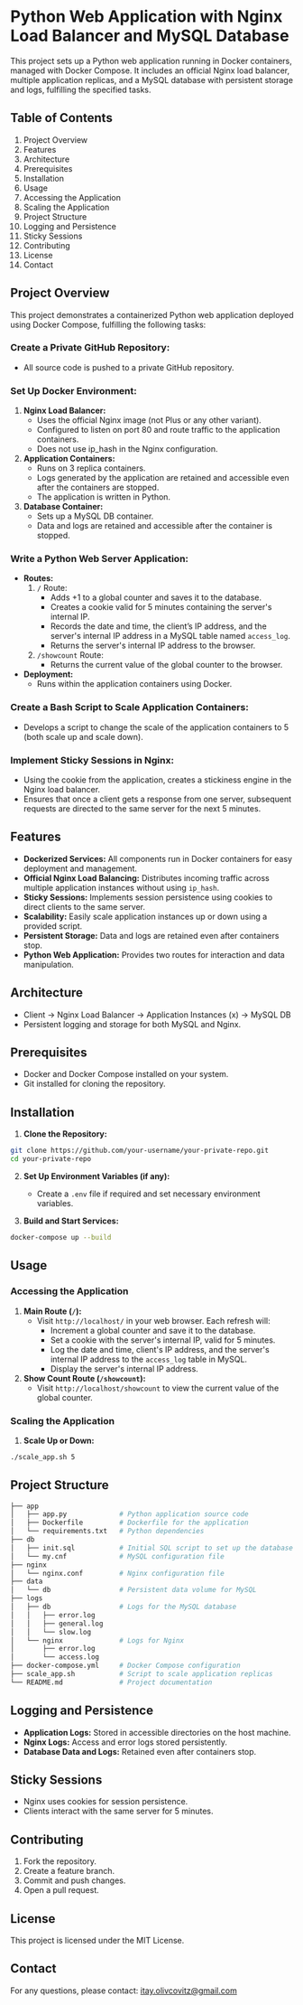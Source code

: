 
Python Web Application with Nginx Load Balancer and MySQL Database
=================================================================

This project sets up a Python web application running in Docker containers, managed with Docker Compose. 
It includes an official Nginx load balancer, multiple application replicas, and a MySQL database with persistent storage and logs, fulfilling the specified tasks.

Table of Contents
-----------------
1. Project Overview
2. Features
3. Architecture
4. Prerequisites
5. Installation
6. Usage
7. Accessing the Application
8. Scaling the Application
9. Project Structure
10. Logging and Persistence
11. Sticky Sessions
12. Contributing
13. License
14. Contact

Project Overview
----------------
This project demonstrates a containerized Python web application deployed using Docker Compose, fulfilling the following tasks:

### Create a Private GitHub Repository:
- All source code is pushed to a private GitHub repository.

### Set Up Docker Environment:
1. **Nginx Load Balancer:**
   - Uses the official Nginx image (not Plus or any other variant).
   - Configured to listen on port 80 and route traffic to the application containers.
   - Does not use ip_hash in the Nginx configuration.
2. **Application Containers:**
   - Runs on 3 replica containers.
   - Logs generated by the application are retained and accessible even after the containers are stopped.
   - The application is written in Python.
3. **Database Container:**
   - Sets up a MySQL DB container.
   - Data and logs are retained and accessible after the container is stopped.

### Write a Python Web Server Application:
- **Routes:**
  1. `/` Route:
     - Adds +1 to a global counter and saves it to the database.
     - Creates a cookie valid for 5 minutes containing the server's internal IP.
     - Records the date and time, the client’s IP address, and the server's internal IP address in a MySQL table named `access_log`.
     - Returns the server's internal IP address to the browser.
  2. `/showcount` Route:
     - Returns the current value of the global counter to the browser.
- **Deployment:**
  - Runs within the application containers using Docker.

### Create a Bash Script to Scale Application Containers:
- Develops a script to change the scale of the application containers to 5 (both scale up and scale down).

### Implement Sticky Sessions in Nginx:
- Using the cookie from the application, creates a stickiness engine in the Nginx load balancer.
- Ensures that once a client gets a response from one server, subsequent requests are directed to the same server for the next 5 minutes.

Features
--------
- **Dockerized Services:** All components run in Docker containers for easy deployment and management.
- **Official Nginx Load Balancing:** Distributes incoming traffic across multiple application instances without using `ip_hash`.
- **Sticky Sessions:** Implements session persistence using cookies to direct clients to the same server.
- **Scalability:** Easily scale application instances up or down using a provided script.
- **Persistent Storage:** Data and logs are retained even after containers stop.
- **Python Web Application:** Provides two routes for interaction and data manipulation.

Architecture
------------
- Client -> Nginx Load Balancer -> Application Instances (x) -> MySQL DB
- Persistent logging and storage for both MySQL and Nginx.

Prerequisites
-------------
- Docker and Docker Compose installed on your system.
- Git installed for cloning the repository.

Installation
------------
1. **Clone the Repository:**

```bash
git clone https://github.com/your-username/your-private-repo.git
cd your-private-repo
```

2. **Set Up Environment Variables (if any):**
   - Create a `.env` file if required and set necessary environment variables.

3. **Build and Start Services:**

```bash
docker-compose up --build
```

Usage
-----
### Accessing the Application
1. **Main Route (`/`):**
   - Visit `http://localhost/` in your web browser. Each refresh will:
     - Increment a global counter and save it to the database.
     - Set a cookie with the server's internal IP, valid for 5 minutes.
     - Log the date and time, client's IP address, and the server's internal IP address to the `access_log` table in MySQL.
     - Display the server's internal IP address.
2. **Show Count Route (`/showcount`):**
   - Visit `http://localhost/showcount` to view the current value of the global counter.

### Scaling the Application
1. **Scale Up or Down:**

```bash
./scale_app.sh 5
```

Project Structure
-----------------
```bash
├── app
│   ├── app.py             # Python application source code
│   ├── Dockerfile         # Dockerfile for the application
│   └── requirements.txt   # Python dependencies
├── db
│   ├── init.sql           # Initial SQL script to set up the database
│   └── my.cnf             # MySQL configuration file
├── nginx
│   └── nginx.conf         # Nginx configuration file
├── data
│   └── db                 # Persistent data volume for MySQL
├── logs
│   ├── db                 # Logs for the MySQL database
│   │   ├── error.log
│   │   ├── general.log
│   │   └── slow.log
│   └── nginx              # Logs for Nginx
│       ├── error.log
│       └── access.log
├── docker-compose.yml     # Docker Compose configuration
├── scale_app.sh           # Script to scale application replicas
└── README.md              # Project documentation
```

Logging and Persistence
-----------------------
- **Application Logs:** Stored in accessible directories on the host machine.
- **Nginx Logs:** Access and error logs stored persistently.
- **Database Data and Logs:** Retained even after containers stop.

Sticky Sessions
---------------
- Nginx uses cookies for session persistence.
- Clients interact with the same server for 5 minutes.

Contributing
------------
1. Fork the repository.
2. Create a feature branch.
3. Commit and push changes.
4. Open a pull request.

License
-------
This project is licensed under the MIT License.

Contact
-------
For any questions, please contact: itay.olivcovitz@gmail.com
